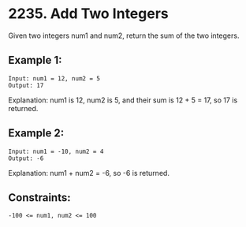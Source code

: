 # 2235. Add Two Integers
Given two integers num1 and num2, return the sum of the two integers.

## Example 1:
    Input: num1 = 12, num2 = 5
    Output: 17
Explanation: num1 is 12, num2 is 5, and their sum is 12 + 5 = 17, so 17 is returned.

## Example 2:
    Input: num1 = -10, num2 = 4
    Output: -6
Explanation: num1 + num2 = -6, so -6 is returned.

## Constraints:
    -100 <= num1, num2 <= 100